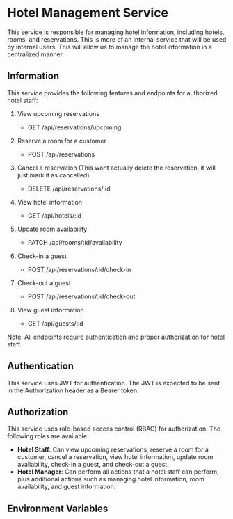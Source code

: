 # Hotel Management Service

This service is responsible for managing hotel information, including hotels, rooms, and reservations. This is more of an internal service that will be used by internal users. This will allow us to manage the hotel information in a centralized manner.

## Information

This service provides the following features and endpoints for authorized hotel staff:

1. View upcoming reservations

   - GET /api/reservations/upcoming

2. Reserve a room for a customer

   - POST /api/reservations

3. Cancel a reservation (This wont actually delete the reservation, it will just mark it as cancelled)

   - DELETE /api/reservations/:id

4. View hotel information

   - GET /api/hotels/:id

5. Update room availability

   - PATCH /api/rooms/:id/availability

6. Check-in a guest

   - POST /api/reservations/:id/check-in

7. Check-out a guest

   - POST /api/reservations/:id/check-out

8. View guest information
   - GET /api/guests/:id

Note: All endpoints require authentication and proper authorization for hotel staff.

## Authentication

This service uses JWT for authentication. The JWT is expected to be sent in the Authorization header as a Bearer token.

## Authorization

This service uses role-based access control (RBAC) for authorization. The following roles are available:

- **Hotel Staff**: Can view upcoming reservations, reserve a room for a customer, cancel a reservation, view hotel information, update room availability, check-in a guest, and check-out a guest.
- **Hotel Manager**: Can perform all actions that a hotel staff can perform, plus additional actions such as managing hotel information, room availability, and guest information.

## Environment Variables
